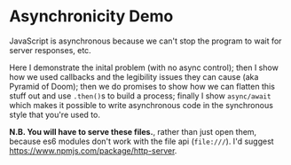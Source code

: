 # Asynchronicity Demo

JavaScript is asynchronous because we can't stop the program to wait for server responses, etc.

Here I demonstrate the inital problem (with no async control); then I show how we used callbacks and the legibility issues they can cause (aka Pyramid of Doom); then we do promises to show how we can flatten this stuff out and use `.then()`s to build a process; finally I show `async/await` which makes it possible to write asynchronous code in the synchronous style that you're used to.

**N.B. You will have to serve these files.**, rather than just open them, because es6 modules don't work with the file api (`file:///`). I'd suggest <https://www.npmjs.com/package/http-server>.